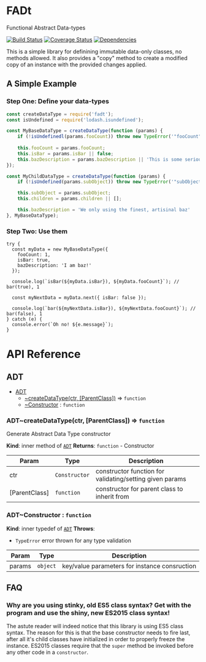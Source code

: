 # FADt

Functional Abstract Data-types

[![Build Status](https://travis-ci.org/edhille/fadt.svg?branch=master)](https://travis-ci.org/edhille/fadt)
[![Coverage Status](https://coveralls.io/repos/github/edhille/fadt/badge.svg?branch=master)](https://coveralls.io/github/edhille/fadt?branch=master)
[![Dependencies](https://david-dm.org/edhille/fadt.svg)](https://david-dm.org/edhille/fadt)

This is a simple library for definining immutable data-only classes, no
methods allowed. It also provides a "copy" method to create a modified copy of
an instance with the provided changes applied.

## A Simple Example

### Step One: Define your data-types

```javascript
const createDataType = require('fadt');
const isUndefined = require('lodash.isundefined');

const MyBaseDataType = createDataType(function (params) {
	if (!isUndefinedl(params.fooCount)) throw new TypeError('"fooCount" is required');
	
	this.fooCount = params.fooCount;
	this.isBar = params.isBar || false;
	this.bazDescription = params.bazDescription || 'This is some serious baz!';
});

const MyChildDataType = createDataType(function (params) {
	if (!isUndefined(params.subObject)) throw new TypeError('"subObject" is required');

	this.subObject = params.subObject;
	this.children = params.children || [];

	this.bazDescription = 'We only using the finest, artisinal baz'
}, MyBaseDataType);
```

### Step Two: Use them
```
try {
  const myData = new MyBaseDataType({
    fooCount: 1,
    isBar: true,
    bazDescription: 'I am baz!'
  });

  console.log(`isBar(${myData.isBar}), ${myData.fooCount}`); // bar(true), 1

  const myNextData = myData.next({ isBar: false });

  console.log(`bar(${myNextData.isBar}), ${myNextData.fooCount}`); // bar(false), 1
} catch (e) {
  console.error(`Oh no! ${e.message}`);
}
```

# API Reference
<a name="module_ADT"></a>
## ADT

* [ADT](#module_ADT)
    * [~createDataType(ctr, [ParentClass])](#module_ADT..createDataType) ⇒ <code>function</code>
    * [~Constructor](#module_ADT..Constructor) : <code>function</code>

<a name="module_ADT..createDataType"></a>
### ADT~createDataType(ctr, [ParentClass]) ⇒ <code>function</code>
Generate Abstract Data Type constructor

**Kind**: inner method of <code>[ADT](#module_ADT)</code>
**Returns**: <code>function</code> - Constructor

| Param | Type | Description |
| --- | --- | --- |
| ctr | <code>Constructor</code> | constructor function for validating/setting given params |
| [ParentClass] | <code>function</code> | constructor for parent class to inherit from |

<a name="module_ADT..Constructor"></a>
### ADT~Constructor : <code>function</code>
**Kind**: inner typedef of <code>[ADT](#module_ADT)</code>
**Throws**:

- <code>TypeError</code> error thrown for any type validation


| Param | Type | Description |
| --- | --- | --- |
| params | <code>object</code> | key/value parameters for instance consruction |



## FAQ

### Why are you using stinky, old ES5 class syntax? Get with the program and use the shiny, new ES2015 class syntax!

The astute reader will indeed notice that this library is using ES5 class
syntax. The reason for this is that the base constructor needs to fire last,
after all it's child classes have initialized in order to properly freeze the
instance. ES2015 classes require that the `super` method be invoked before any
other code in a `constructor`.
